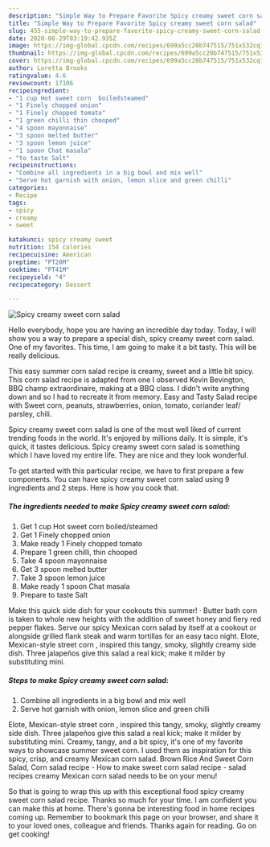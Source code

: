 ```yaml
---
description: "Simple Way to Prepare Favorite Spicy creamy sweet corn salad"
title: "Simple Way to Prepare Favorite Spicy creamy sweet corn salad"
slug: 455-simple-way-to-prepare-favorite-spicy-creamy-sweet-corn-salad
date: 2020-08-29T03:19:42.935Z
image: https://img-global.cpcdn.com/recipes/699a5cc20b747515/751x532cq70/spicy-creamy-sweet-corn-salad-recipe-main-photo.jpg
thumbnail: https://img-global.cpcdn.com/recipes/699a5cc20b747515/751x532cq70/spicy-creamy-sweet-corn-salad-recipe-main-photo.jpg
cover: https://img-global.cpcdn.com/recipes/699a5cc20b747515/751x532cq70/spicy-creamy-sweet-corn-salad-recipe-main-photo.jpg
author: Loretta Brooks
ratingvalue: 4.6
reviewcount: 17106
recipeingredient:
- "1 cup Hot sweet corn  boiledsteamed"
- "1 Finely chopped onion"
- "1 Finely chopped tomato"
- "1 green chilli thin chooped"
- "4 spoon mayonnaise"
- "3 spoon melted butter"
- "3 spoon lemon juice"
- "1 spoon Chat masala"
- "to taste Salt"
recipeinstructions:
- "Combine all ingredients in a big bowl and mix well"
- "Serve hot garnish with onion, lemon slice and green chilli"
categories:
- Recipe
tags:
- spicy
- creamy
- sweet

katakunci: spicy creamy sweet 
nutrition: 154 calories
recipecuisine: American
preptime: "PT20M"
cooktime: "PT41M"
recipeyield: "4"
recipecategory: Dessert

---
```



![Spicy creamy sweet corn salad](https://img-global.cpcdn.com/recipes/699a5cc20b747515/751x532cq70/spicy-creamy-sweet-corn-salad-recipe-main-photo.jpg)

Hello everybody, hope you are having an incredible day today. Today, I will show you a way to prepare a special dish, spicy creamy sweet corn salad. One of my favorites. This time, I am going to make it a bit tasty. This will be really delicious.

This easy summer corn salad recipe is creamy, sweet and a little bit spicy. This corn salad recipe is adapted from one I observed Kevin Bevington, BBQ champ extraordinaire, making at a BBQ class. I didn&#39;t write anything down and so I had to recreate it from memory. Easy and Tasty Salad recipe with Sweet corn, peanuts, strawberries, onion, tomato, coriander leaf/ parsley, chili.

Spicy creamy sweet corn salad is one of the most well liked of current trending foods in the world. It's enjoyed by millions daily. It is simple, it's quick, it tastes delicious. Spicy creamy sweet corn salad is something which I have loved my entire life. They are nice and they look wonderful.


To get started with this particular recipe, we have to first prepare a few components. You can have spicy creamy sweet corn salad using 9 ingredients and 2 steps. Here is how you cook that.

<!--inarticleads1-->

##### The ingredients needed to make Spicy creamy sweet corn salad:

1. Get 1 cup Hot sweet corn  boiled/steamed
1. Get 1 Finely chopped onion
1. Make ready 1 Finely chopped tomato
1. Prepare 1 green chilli, thin chooped
1. Take 4 spoon mayonnaise
1. Get 3 spoon melted butter
1. Take 3 spoon lemon juice
1. Make ready 1 spoon Chat masala
1. Prepare to taste Salt


Make this quick side dish for your cookouts this summer! · Butter bath corn is taken to whole new heights with the addition of sweet honey and fiery red pepper flakes. Serve our spicy Mexican corn salad by itself at a cookout or alongside grilled flank steak and warm tortillas for an easy taco night. Elote, Mexican-style street corn , inspired this tangy, smoky, slightly creamy side dish. Three jalapeños give this salad a real kick; make it milder by substituting mini. 

<!--inarticleads2-->

##### Steps to make Spicy creamy sweet corn salad:

1. Combine all ingredients in a big bowl and mix well
1. Serve hot garnish with onion, lemon slice and green chilli


Elote, Mexican-style street corn , inspired this tangy, smoky, slightly creamy side dish. Three jalapeños give this salad a real kick; make it milder by substituting mini. Creamy, tangy, and a bit spicy, it&#39;s one of my favorite ways to showcase summer sweet corn. I used them as inspiration for this spicy, crisp, and creamy Mexican corn salad. Brown Rice And Sweet Corn Salad, Corn salad recipe - How to make sweet corn salad recipe - salad recipes creamy Mexican corn salad needs to be on your menu! 

So that is going to wrap this up with this exceptional food spicy creamy sweet corn salad recipe. Thanks so much for your time. I am confident you can make this at home. There's gonna be interesting food in home recipes coming up. Remember to bookmark this page on your browser, and share it to your loved ones, colleague and friends. Thanks again for reading. Go on get cooking!
